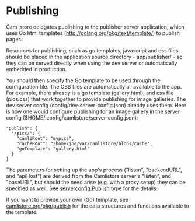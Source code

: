 # Publishing

Camlistore delegates publishing to the publisher server application, which
uses Go html templates (http://golang.org/pkg/text/template/) to publish
pages.

Resources for publishing, such as go templates, javascript and css files
should be placed in the application source directory - app/publisher/ - so
they can be served directly when using the dev server or automatically
embedded in production.

You should then specify the Go template to be used through the configuration
file. The CSS files are automatically all available to the app. For example,
there already is a go template (gallery.html), and css file (pics.css) that work
together to provide publishing for image galleries. The dev server config
(config/dev-server-config.json) already uses them. Here is how one would
configure publishing for an image gallery in the server config
($HOME/.config/camlistore/server-config.json):

    "publish": {
      "/pics/": {
        "camliRoot": "mypics",
        "cacheRoot": "/home/joe/var/camlistore/blobs/cache",
        "goTemplate": "gallery.html"
      }
    }

The parameters for setting up the app's process ("listen", "backendURL", and
"apiHost") are derived from the Camlistore server's "listen", and "baseURL", but
should the need arise (e.g. with a proxy setup) they can be specified as well.
See [serverconfig.Publish](https://camlistore.org/pkg/types/serverconfig/#Publish)
type for the details.

If you want to provide your own (Go) template, see
[camlistore.org/pkg/publish](/pkg/publish) for the data structures and
functions available to the template.

